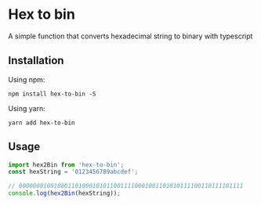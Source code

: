 # Hex to bin

A simple function that converts hexadecimal string to binary with typescript

## Installation

Using npm:

`npm install hex-to-bin -S`

Using yarn:

`yarn add hex-to-bin`

## Usage

```ts
import hex2Bin from 'hex-to-bin';
const hexString = '0123456789abcdef';

// 0000000100100011010001010110011110001001101010111100110111101111 
console.log(hex2Bin(hexString));
```

